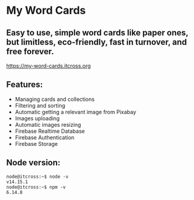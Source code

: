 # My Word Cards

## Easy to use, simple word cards like paper ones, but limitless, eco-friendly, fast in turnover, and free forever. 
https://my-word-cards.itcross.org

## Features:
- Managing cards and collections
- Filtering and sorting
- Automatic getting a relevant image from Pixabay
- Images uploading
- Automatic images resizing
- Firebase Realtime Database
- Firebase Authentication
- Firebase Storage

## Node version:
```
node@itcross:~$ node -v
v14.15.1
node@itcross:~$ npm -v
6.14.8
```
